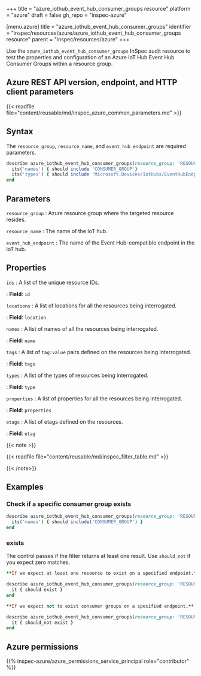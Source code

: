 +++
title = "azure_iothub_event_hub_consumer_groups resource"
platform = "azure"
draft = false
gh_repo = "inspec-azure"

[menu.azure]
title = "azure_iothub_event_hub_consumer_groups"
identifier = "inspec/resources/azure/azure_iothub_event_hub_consumer_groups resource"
parent = "inspec/resources/azure"
+++

Use the `azure_iothub_event_hub_consumer_groups` InSpec audit resource to test the properties and configuration of an Azure IoT Hub Event Hub Consumer Groups within a resource group.

## Azure REST API version, endpoint, and HTTP client parameters

{{< readfile file="content/reusable/md/inspec_azure_common_parameters.md" >}}

## Syntax

The `resource_group`, `resource_name`, and `event_hub_endpoint` are required parameters.

```ruby
describe azure_iothub_event_hub_consumer_groups(resource_group: 'RESOURCE_GROUP', resource_name: 'IoT_NAME', event_hub_endpoint: 'EVENT_HUB_NAME') do
  its('names') { should include 'CONSUMER_GROUP'}
  its('types') { should include 'Microsoft.Devices/IotHubs/EventHubEndpoints/ConsumerGroups' }
end
```

## Parameters

`resource_group`
: Azure resource group where the targeted resource resides.

`resource_name`
: The name of the IoT hub.

`event_hub_endpoint`
: The name of the Event Hub-compatible endpoint in the IoT hub.

## Properties

`ids`
: A list of the unique resource IDs.

: **Field**: `id`

`locations`
: A list of locations for all the resources being interrogated.

: **Field**: `location`

`names`
: A list of names of all the resources being interrogated.

: **Field**: `name`

`tags`
: A list of `tag:value` pairs defined on the resources being interrogated.

: **Field**: `tags`

`types`
: A list of the types of resources being interrogated.

: **Field**: `type`

`properties`
: A list of properties for all the resources being interrogated.

: **Field**: `properties`

`etags`
: A list of etags defined on the resources.

: **Field**: `etag`

{{< note >}}

{{< readfile file="content/reusable/md/inspec_filter_table.md" >}}

{{< /note>}}

## Examples

### Check if a specific consumer group exists

```ruby
describe azure_iothub_event_hub_consumer_groups(resource_group: 'RESOURCE_GROUP', resource_name: 'IoT_NAME', event_hub_endpoint: 'EVENT_HUB_NAME') do
  its('names') { should include('CONSUMER_GROUP') }
end
```

### exists

The control passes if the filter returns at least one result. Use `should_not` if you expect zero matches.

```ruby
**If we expect at least one resource to exist on a specified endpoint.**

describe azure_iothub_event_hub_consumer_groups(resource_group: 'RESOURCE_GROUP', resource_name: 'IoT_NAME', event_hub_endpoint: 'EVENT_HUB_NAME') do
  it { should exist }
end

**If we expect not to exist consumer groups on a specified endpoint.**

describe azure_iothub_event_hub_consumer_groups(resource_group: 'RESOURCE_GROUP', resource_name: 'IoT_NAME', event_hub_endpoint: 'EVENT_HUB_NAME') do
  it { should_not exist }
end
```

## Azure permissions

{{% inspec-azure/azure_permissions_service_principal role="contributor" %}}
